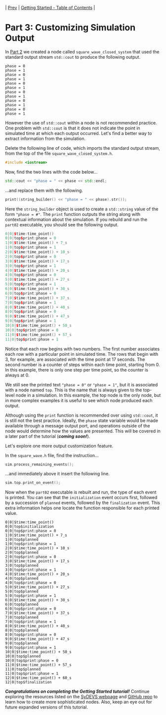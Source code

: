 | [Prev](part02.html) | [Getting Started - Table of Contents](index.html) |
# Part 3: Customizing Simulation Output

In [Part 2](part02.html) we created a node called `square_wave_closed_system` that used the standard output stream `std::cout` to produce the following output.

```
phase = 0
phase = 1
phase = 0
phase = 1
phase = 0
phase = 1
phase = 0
phase = 1
phase = 0
phase = 1
phase = 0
phase = 1
```

However the use of `std::cout` within a node is not recommended practice. One problem with `std::cout` is that it does not indicate the point in simulated time at which each output occurred. Let's find a better way to extract information from the simulation.

Delete the following line of code, which imports the standard output stream, from the top of the file `square_wave_closed_system.h`.

```cpp
#include <iostream>
```

Now, find the two lines with the code below...

```cpp
std::cout << "phase = " << phase << std::endl;
```

...and replace them with the following.

```cpp
print((string_builder() << "phase = " << phase).str());
```

Here the `string_builder` object is used to create a `std::string` value of the form `"phase = #"`. The `print` function outputs the string along with contextual information about the simulation. If you rebuild and run the `part02` executable, you should see the following output.

```cpp
0|0|$time:time_point()
0|0|top$print:phase = 0
1|0|$time:time_point() + 7_s
1|0|top$print:phase = 1
2|0|$time:time_point() + 10_s
2|0|top$print:phase = 0
3|0|$time:time_point() + 17_s
3|0|top$print:phase = 1
4|0|$time:time_point() + 20_s
4|0|top$print:phase = 0
5|0|$time:time_point() + 27_s
5|0|top$print:phase = 1
6|0|$time:time_point() + 30_s
6|0|top$print:phase = 0
7|0|$time:time_point() + 37_s
7|0|top$print:phase = 1
8|0|$time:time_point() + 40_s
8|0|top$print:phase = 0
9|0|$time:time_point() + 47_s
9|0|top$print:phase = 1
10|0|$time:time_point() + 50_s
10|0|top$print:phase = 0
11|0|$time:time_point() + 57_s
11|0|top$print:phase = 1
```

Notice that each row begins with two numbers. The first number associates each row with a particular point in simulated time. The rows that begin with 3, for example, are associated with the time point at 17 seconds. The second number is a counter of steps within each time point, starting from 0. In this example, there is only one step per time point, so the counter is always at 0.

We still see the printed text `"phase = 0"` or `"phase = 1"`, but it is associated with a node named `top`. This is the name that is always given to the top-level node in a simulation. In this example, the top node is the only node, but in more complex examples it is useful to see which node produced each output.

Although using the `print` function is recommended over using `std::cout`, it is still not the best practice. Ideally, the `phase` state variable would be made available through a message output port, and operations outside of the node would determine how the values are presented. This will be covered in a later part of the tutorial (***coming soon!***).

Let's explore one more output customization feature.

In the `square_wave.h` file, find the instruction...

```cpp
sim.process_remaining_events();
```

...and immediately above it insert the following line.

```cpp
sim.top.print_on_event();
```

Now when the `part02` executable is rebuilt and run, the type of each event is printed. You can see that the `initialization` event occurs first, followed by a succession of `planned` events, followed by the `finalization` event. This extra information helps one locate the function responsible for each printed value.

```
0|0|$time:time_point()
0|0|top$initialization
0|0|top$print:phase = 0
1|0|$time:time_point() + 7_s
1|0|top$planned
1|0|top$print:phase = 1
2|0|$time:time_point() + 10_s
2|0|top$planned
2|0|top$print:phase = 0
3|0|$time:time_point() + 17_s
3|0|top$planned
3|0|top$print:phase = 1
4|0|$time:time_point() + 20_s
4|0|top$planned
4|0|top$print:phase = 0
5|0|$time:time_point() + 27_s
5|0|top$planned
5|0|top$print:phase = 1
6|0|$time:time_point() + 30_s
6|0|top$planned
6|0|top$print:phase = 0
7|0|$time:time_point() + 37_s
7|0|top$planned
7|0|top$print:phase = 1
8|0|$time:time_point() + 40_s
8|0|top$planned
8|0|top$print:phase = 0
9|0|$time:time_point() + 47_s
9|0|top$planned
9|0|top$print:phase = 1
10|0|$time:time_point() + 50_s
10|0|top$planned
10|0|top$print:phase = 0
11|0|$time:time_point() + 57_s
11|0|top$planned
11|0|top$print:phase = 1
12|0|$time:time_point() + 60_s
12|0|top$finalization
```

***Congratulations on completing the Getting Started tutorial!*** Continue exploring the resources listed on the [SyDEVS webpage](https://autodesk.github.io/sydevs/) and [GitHub repo](https://github.com/Autodesk/sydevs) to learn how to create more sophisticated nodes. Also, keep an eye out for future expanded versions of this tutorial.

